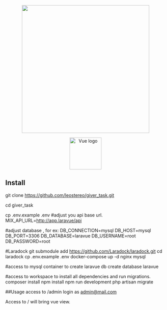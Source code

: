 <p align="center"><a href="https://laravel.com" target="_blank"><img src="https://raw.githubusercontent.com/laravel/art/master/logo-lockup/5%20SVG/2%20CMYK/1%20Full%20Color/laravel-logolockup-cmyk-red.svg" width="400"></a></p>

<p align="center"><a href="https://vuejs.org" target="_blank" rel="noopener noreferrer"><img width="100" src="https://vuejs.org/images/logo.png" alt="Vue logo"></a></p>


## Install

git clone https://github.com/leostereo/giver_task.git 

cd giver_task

cp .env.example .env
#adjust you api base url.
MIX_API_URL=http://app.laravue/api

#adjust database , for ex:
DB_CONNECTION=mysql
DB_HOST=mysql
DB_PORT=3306
DB_DATABASE=laravue
DB_USERNAME=root
DB_PASSWORD=root

#Laradock
git submodule add https://github.com/Laradock/laradock.git
cd laradock
cp .env.example .env
docker-compose up -d nginx mysql

#access to mysql container to create laravue db
create database laravue

#access to workspace to install all dependencies and run migrations.
composer install
npm install
npm run development
php artisan migrate

##Usage
access to /admin
login as admin@mail.com

Access to / will bring vue view.
